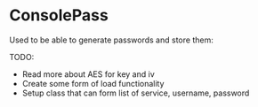 # ConsolePass
Used to be able to generate passwords and store them:

TODO:
- Read more about AES for key and iv
- Create some form of load functionality
- Setup class that can form list of service, username, password


